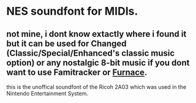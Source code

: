 # NES soundfont for MIDIs.
## not mine, i dont know extactly where i found it but it can be used for Changed (Classic/Special/Enhanced's classic music option) or any nostalgic 8-bit music if you dont want to use Famitracker or [Furnace](https://github.com/tildearrow/furnace).
this is the unoffical soundfont of the Ricoh 2A03 which was used in the Nintendo Entertainment System.
